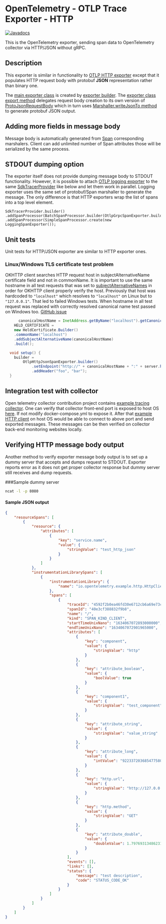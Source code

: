 # OpenTelemetry - OTLP Trace Exporter - HTTP

[![Javadocs][javadoc-image]][javadoc-url]

This is the OpenTelemetry exporter, sending span data to OpenTelemetry collector via HTTP/JSON without gRPC.

[javadoc-image]: https://www.javadoc.io/badge/io.opentelemetry/opentelemetry-exporter-otlp-httpjson-trace.svg
[javadoc-url]: https://www.javadoc.io/doc/io.opentelemetry/opentelemetry-exporter-otlp-httpjson-trace

## Description

This exporter is similar in functionality to [OTLP HTTP exporter](exporters/otlp-http/) except that it populates HTTP request body with protobuf **JSON** representation rather than binary one.

The [main exporter class](exporters/otlp-httpjson/trace/src/main/java/io/opentelemetry/exporter/otlp/httpjson/trace/OtlpHttpJsonSpanExporter.java) is created by [exporter builder](java/io/opentelemetry/exporter/otlp/httpjson/trace/OtlpHttpJsonSpanExporterBuilder.java). The [exporter class export method](exporters/otlp-httpjson/trace/src/main/java/io/opentelemetry/exporter/otlp/httpjson/trace/OtlpHttpJsonSpanExporter.java) delegates request body creation to its own version of [ProtoJsonRequestBody](exporters/otlp/common/src/main/java/io/opentelemetry/exporter/otlp/internal/ProtoJsonRequestBody.java) which in turn uses [Marshaller.writeJsonTo method](exporters/otlp/common/src/main/java/io/opentelemetry/exporter/otlp/internal/Marshaler.java) to generate protobuf JSON output.

## Adding more fields in message body

Message body is automatically generated from [Span](api/all/src/main/java/io/opentelemetry/api/trace/Span.java) corresponding marshalers. Client can add unlimited number of Span attributes those will be serialized by the same process.

## STDOUT dumping option

The exporter itself does not provide dumping message body to STDOUT functionality. However, it is possible to attach [OTLP logging exporter](exporters/logging-otlp/src/main/java/io/opentelemetry/exporter/logging/otlp/OtlpJsonLoggingSpanExporter.java) to the same [SdkTracerProvider](sdk/trace/src/main/java/io/opentelemetry/sdk/trace/SdkTracerProvider.java) like below and let them work in parallel. Logging exporter uses the same set of protobuf/Span marshaller to generate the message. The only difference is that HTTP exporters wrap the list of spans into a top level element.

```
SdkTracerProvider.builder()
.addSpanProcessor(BatchSpanProcessor.builder(OtlpGrpcSpanExporter.builder().build()).build())
.addSpanProcessor(SimpleSpanProcessor.create(new LoggingSpanExporter());
```

## Unit tests

Unit tests for HTTP/JSON exporter are similar to HTTP exporter ones.

### Linux/Windows TLS certificate test problem

OKHTTP client searches HTTP request host in subjectAlternativeName certificate field  and not in commonName. It is important to use the same hostname in all test requests that was set to [subjectAlternativeNames](https://github.com/open-telemetry/opentelemetry-java/blob/9cd3f2f79b992b18e537c39db4cefd3c5b2a4e2f/exporters/otlp-http/trace/src/test/java/io/opentelemetry/exporter/otlp/http/trace/OtlpHttpSpanExporterTest.java#L69) in order for OKHTTP client properly verify the host. Previously that host was hardcoded to `"localhost"` which resolves to `"localhost"` on Linux but to `"127.0.0.1"`. That led to failed Windows tests. When hostname in all test request was replaced with correctly resolved canonical name test passed on Windows too.
[GitHub issue](https://github.com/open-telemetry/opentelemetry-java/issues/3619)

```java
      canonicalHostName = InetAddress.getByName("localhost").getCanonicalHostName();
    HELD_CERTIFICATE =
    new HeldCertificate.Builder()
    .commonName("localhost")
    .addSubjectAlternativeName(canonicalHostName)
    .build();
```

```java
  void setup() {
    builder =
        OtlpHttpJsonSpanExporter.builder()
            .setEndpoint("http://" + canonicalHostName + ":" + server.httpPort() + "/v1/traces")
            .addHeader("foo", "bar");
  }
```
## Integration test with collector

Open telemetry collector contribution project contains [example tracing collector](https://github.com/open-telemetry/opentelemetry-collector-contrib/tree/main/examples/tracing). One can verify that collector front-end port is exposed to host OS [here](https://github.com/open-telemetry/opentelemetry-collector-contrib/blob/a244c7e788eb1d6cfce9f210eb226dce8414caa8/examples/tracing/docker-compose.yml#L43). If not modify docker-compose.yml to expose it. After that [example HTTP client](https://github.com/open-telemetry/opentelemetry-java/tree/main/examples/http) on host OS would be able to connect to above port and send exported messages. These messages can be then verified on collector back-end monitoring websites locally.

## Verifying HTTP message body output

Another method to verify exporter message body output is to set up a dummy server that accepts and dumps request to STDOUT. Exporter reports error as it does not get proper collector response but dummy server still receives and dump requests.

###Sample dummy server

```bash
ncat -l -p 8080
```

#### Sample JSON output

```json
{
    "resourceSpans": [
        {
            "resource": {
                "attributes": [
                    {
                        "key": "service.name",
                        "value": {
                            "stringValue": "test_http_json"
                        }
                    }
                ]
            },
            "instrumentationLibrarySpans": [
                {
                    "instrumentationLibrary": {
                        "name": "io.opentelemetry.example.http.HttpClient"
                    },
                    "spans": [
                        {
                            "traceId": "4592f2b0ea46fd30e6712cb6a69e73c6",
                            "spanId": "40e3cf388832f9b8",
                            "name": "/",
                            "kind": "SPAN_KIND_CLIENT",
                            "startTimeUnixNano": "1634067072893000000",
                            "endTimeUnixNano": "1634067072901965000",
                            "attributes": [
                                {
                                    "key": "component",
                                    "value": {
                                        "stringValue": "http"
                                    }
                                },
                                {
                                    "key": "attribute_boolean",
                                    "value": {
                                        "boolValue": true
                                    }
                                },
                                {
                                    "key": "component1",
                                    "value": {
                                        "stringValue": "test_component"
                                    }
                                },
                                {
                                    "key": "attribute_string",
                                    "value": {
                                        "stringValue": "value_string"
                                    }
                                },
                                {
                                    "key": "attribute_long",
                                    "value": {
                                        "intValue": "9223372036854775807"
                                    }
                                },
                                {
                                    "key": "http.url",
                                    "value": {
                                        "stringValue": "http://127.0.0.1:8090"
                                    }
                                },
                                {
                                    "key": "http.method",
                                    "value": {
                                        "stringValue": "GET"
                                    }
                                },
                                {
                                    "key": "attribute_double",
                                    "value": {
                                        "doubleValue": 1.7976931348623157e308
                                    }
                                }
                            ],
                            "events": [],
                            "links": [],
                            "status": {
                                "message": "test description",
                                "code": "STATUS_CODE_OK"
                            }
                        }
                    ]
                }
            ]
        }
    ]
}
```
